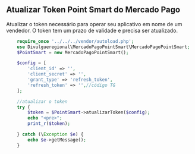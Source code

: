 ## Atualizar Token Point Smart do Mercado Pago

Atualizar o token necessário para operar seu aplicativo em nome de um vendedor.
O token tem um prazo de validade e precisa ser atualizado.

```php
    require_once '../../../vendor/autoload.php';
    use Divulgueregional\MercadoPagoPointSmart\MercadoPagoPointSmart;
    $PointSmart = new MercadoPagoPointSmart();

    $config = [
        'client_id' => '',
        'client_secret' => '',
        'grant_type' => 'refresh_token',
        'refresh_token' => '',//código TG
    ];

    //atualizar o token
    try {
        $token = $PointSmart->atualizarToken($config);
        echo "<pre>";
        print_r($token);

    } catch (\Exception $e) {
        echo $e->getMessage();
    }
```
